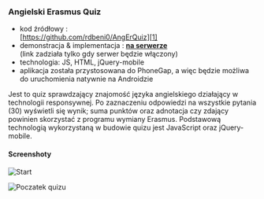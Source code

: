 ### Angielski Erasmus Quiz

* kod źródłowy :   
[https://github.com/rdbeni0/AngErQuiz][1]    
* demonstracja & implementacja : <a href="http://rdbeni0.uk.to/projekty/AngErQuiz/"><b>na serwerze</b></a>   
(link zadziała tylko gdy serwer będzie włączony)  
* technologia: JS, HTML, jQuery-mobile
* aplikacja została przystosowana do PhoneGap, a więc będzie możliwa do uruchomienia natywnie na Androidzie
  
  
Jest to quiz sprawdzający znajomość języka angielskiego działający w technologii responsywnej. Po zaznaczeniu odpowiedzi na wszystkie pytania (30) wyświetli się wynik; suma punktów oraz adnotacja czy zdający powinien skorzystać z programu wymiany Erasmus. Podstawową technologią wykorzystaną w budowie quizu jest JavaScript oraz jQuery-mobile.

[1]: https://github.com/rdbeni0/AngErQuiz

#### Screenshoty

![Start](https://raw.githubusercontent.com/rdbeni0/AngErQuiz/master/start.jpg)

![Poczatek quizu](https://raw.githubusercontent.com/rdbeni0/AngErQuiz/master/quiz-poczatek.jpg)
